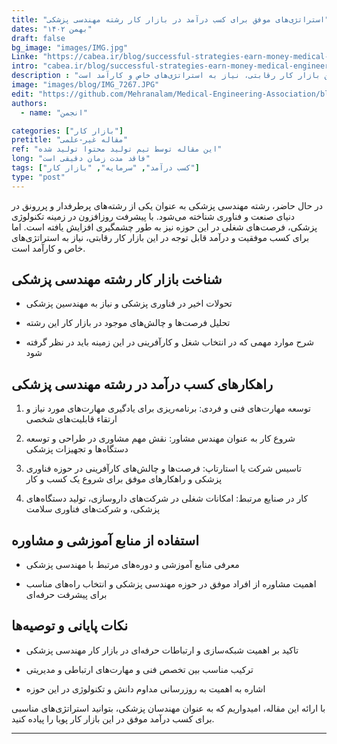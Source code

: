 ```yaml
---
title: "استراتژی‌های موفق برای کسب درآمد در بازار کار رشته مهندسی پزشکی"
dates: "بهمن ۱۴۰۲"
draft: false
bg_image: "images/IMG.jpg"
Linke: "https://cabea.ir/blog/successful-strategies-earn-money-medical-engineering-job-market/"
intro: "cabea.ir/blog/successful-strategies-earn-money-medical-engineering-job-market"
description : "در حال حاضر، رشته مهندسی پزشکی به عنوان یکی از رشته‌های پرطرفدار و پررونق در دنیای صنعت و فناوری شناخته می‌شود. با پیشرفت روزافزون در زمینه تکنولوژی پزشکی، فرصت‌های شغلی در این حوزه نیز به طور چشمگیری افزایش یافته است. اما برای کسب موفقیت و درآمد قابل توجه در این بازار کار رقابتی، نیاز به استراتژی‌های خاص و کارآمد است."
image: "images/blog/IMG_7267.JPG"
edit: "https://github.com/Mehranalam/Medical-Engineering-Association/blob/main/content/english/blog/successful-strategies-earn-money-medical-engineering-job-market.md"
authors: 
  - name: "انجمن"

categories: ["بازار کار"]
pretitle: "مقاله غیر-علمی"
ref: "این مقاله توسط تیم تولید محتوا تولید شده"
long: "فاقد مدت زمان دقیقی است"
tags: ["کسب درآمد", "سرمایه", "بازار کار"]
type: "post"
---
```


در حال حاضر، رشته مهندسی پزشکی به عنوان یکی از رشته‌های پرطرفدار و پررونق در دنیای صنعت و فناوری شناخته می‌شود. با پیشرفت روزافزون در زمینه تکنولوژی پزشکی، فرصت‌های شغلی در این حوزه نیز به طور چشمگیری افزایش یافته است. اما برای کسب موفقیت و درآمد قابل توجه در این بازار کار رقابتی، نیاز به استراتژی‌های خاص و کارآمد است.

## شناخت بازار کار رشته مهندسی پزشکی
- تحولات اخیر در فناوری پزشکی و نیاز به مهندسین پزشکی
  
- تحلیل فرصت‌ها و چالش‌های موجود در بازار کار این رشته
  
- شرح موارد مهمی که در انتخاب شغل و کارآفرینی در این زمینه باید در نظر گرفته شود

## راهکارهای کسب درآمد در رشته مهندسی پزشکی
1. توسعه مهارت‌های فنی و فردی: برنامه‌ریزی برای یادگیری مهارت‌های مورد نیاز و ارتقاء قابلیت‌های شخصی
   
2. شروع کار به عنوان مهندس مشاور: نقش مهم مشاوری در طراحی و توسعه دستگاه‌ها و تجهیزات پزشکی

3. تاسیس شرکت یا استارتاپ: فرصت‌ها و چالش‌های کارآفرینی در حوزه فناوری پزشکی و راهکارهای موفق برای شروع یک کسب و کار

4. کار در صنایع مرتبط: امکانات شغلی در شرکت‌های داروسازی، تولید دستگاه‌های پزشکی، و شرکت‌های فناوری سلامت

## استفاده از منابع آموزشی و مشاوره
- معرفی منابع آموزشی و دوره‌های مرتبط با مهندسی پزشکی
  
- اهمیت مشاوره از افراد موفق در حوزه مهندسی پزشکی و انتخاب راه‌های مناسب برای پیشرفت حرفه‌ای

## نکات پایانی و توصیه‌ها
- تاکید بر اهمیت شبکه‌سازی و ارتباطات حرفه‌ای در بازار کار مهندسی پزشکی
  
- ترکیب مناسب بین تخصص فنی و مهارت‌های ارتباطی و مدیریتی
  
- اشاره به اهمیت به روزرسانی مداوم دانش و تکنولوژی در این حوزه

با ارائه این مقاله، امیدواریم که به عنوان مهندسان پزشکی، بتوانید استراتژی‌های مناسبی برای کسب درآمد موفق در این بازار کار پویا را پیاده کنید.

-----------------------------------------------------------------